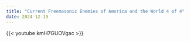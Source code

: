 ```yaml
---
title: "Current Freemasonic Enemies of America and the World 4 of 4"
date: 2024-12-19
---
```


{{< youtube kmH7GUOVgac >}}
